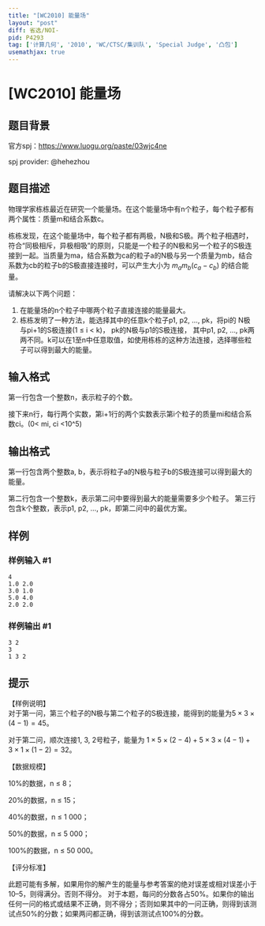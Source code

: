 ```yaml
---
title: "[WC2010] 能量场"
layout: "post"
diff: 省选/NOI-
pid: P4293
tag: ['计算几何', '2010', 'WC/CTSC/集训队', 'Special Judge', '凸包']
usemathjax: true
---
```


# [WC2010] 能量场
## 题目背景


官方spj：https://www.luogu.org/paste/03wjc4ne

spj provider: @hehezhou 
## 题目描述

物理学家栋栋最近在研究一个能量场。在这个能量场中有n个粒子，每个粒子都有两个属性：质量m和结合系数c。  

栋栋发现，在这个能量场中，每个粒子都有两极，N极和S极。两个粒子相遇时，符合“同极相斥，异极相吸”的原则，只能是一个粒子的N极和另一个粒子的S极连接到一起。当质量为ma，结合系数为ca的粒子a的N极与另一个质量为mb，结合系数为cb的粒子b的S极直接连接时，可以产生大小为  $m_a m_b (c_a - c_b)$  的结合能量。    

请解决以下两个问题：  
1. 在能量场的n个粒子中哪两个粒子直接连接的能量最大。  
2. 栋栋发明了一种方法，能选择其中的任意k个粒子p1, p2, …, pk，将pi的 N极与pi+1的S极连接(1 ≤ i < k)， pk的N极与p1的S极连接， 其中p1, p2, …, pk两两不同。k可以在1至n中任意取值，如使用栋栋的这种方法连接，选择哪些粒子可以得到最大的能量。
## 输入格式

第一行包含一个整数n，表示粒子的个数。 

 接下来n行，每行两个实数，第i+1行的两个实数表示第i个粒子的质量mi和结合系数ci。(0< mi, ci <10^5)
## 输出格式

第一行包含两个整数a, b，表示将粒子a的N极与粒子b的S极连接可以得到最大的能量。  

第二行包含一个整数k，表示第二问中要得到最大的能量需要多少个粒子。 第三行包含k个整数，表示p1, p2, …, pk，即第二问中的最优方案。
## 样例

### 样例输入 #1
```
4  
1.0 2.0 
3.0 1.0 
5.0 4.0 
2.0 2.0
```
### 样例输出 #1
```
3 2 
3  
1 3 2
```
## 提示

【样例说明】  
对于第一问，第三个粒子的N极与第二个粒子的S极连接，能得到的能量为$5\times3\times(4-1) = 45$。  

对于第二问，顺次连接1, 3, 2号粒子，能量为  $1\times5\times(2-4) + 5\times3\times(4-1) + 3\times1\times(1-2) = 32$。 

【数据规模】  

10%的数据，n ≤ 8； 

20%的数据，n ≤ 15； 

40%的数据，n ≤ 1 000；

50%的数据，n ≤ 5 000； 

100%的数据，n ≤ 50 000。 

【评分标准】  

此题可能有多解，如果用你的解产生的能量与参考答案的绝对误差或相对误差小于10–5，则得满分。否则不得分。  对于本题，每问的分数各占50%。如果你的输出任何一问的格式或结果不正确，则不得分；否则如果其中的一问正确，则得到该测试点50%的分数；如果两问都正确，得到该测试点100%的分数。

